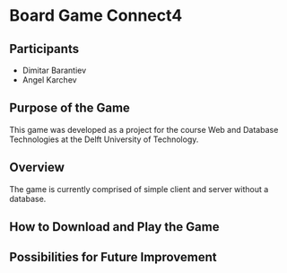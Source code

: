 # Board Game Connect4

## Participants
- Dimitar Barantiev
- Angel Karchev

## Purpose of the Game
This game was developed as a project for the course Web and Database Technologies at the  Delft University of Technology.

## Overview
The game is currently comprised of simple client and server without a database.

## How to Download and Play the Game

## Possibilities for Future Improvement
